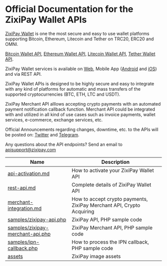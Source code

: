# Official Documentation for the ZixiPay Wallet APIs

[ZixiPay Wallet](https://zixipay.com/) is one the most secure and easy to use wallet platforms supporting Bitcoin, Ethereum, Litecoin and Tether on TRC20, ERC20 and OMNI.

[Bitcoin Wallet API](https://zixipay.com/), [Ethereum Wallet API](https://zixipay.com/), [Litecoin Wallet API](https://zixipay.com/), [Tether Wallet API](https://zixipay.com/).

ZixiPay Wallet services is available on [Web](https://zixipay.com/), Mobile App ([Android](https://play.google.com/store/apps/details?id=com.zixipay.wallet) and [iOS](https://apps.apple.com/us/app/zixipay-btc-eth-ltc-usdt/id1492139262)) and via REST API.

ZixiPay Wallet APIs is designed to be highly secure and easy to integrate with any kind of platforms for automatic and mass transfers of the supported cryptocurrencies (BTC, ETH, LTC and USDT).

ZixiPay Merchant API alllows accepting crypto payments with an automated payment notification callback function. Merchant API could be integrated with and utilized in all kind of use cases such as invoice payments, wallet services, e-commerce, exchange services, etc. 

Official Announcements regarding changes, downtime, etc. to the APIs will be posted on: [Twitter](https://twitter.com/zixipay) and [Telegram](https://t.me/zixipay).

Any questions about the API endpoints? Send an email to apisupport@zixipay.com

Name | Description
------------ | ------------
[api-activation.md](./api-activation.md) | How to activate your ZixiPay Wallet API
[rest-api.md](./rest-api.md) |Complete details of ZixiPay Wallet API
[merchant-integration.md](./merchant.md) | How to accept crypto payments, ZixiPay Merchant API, Crypto Acquiring
[samples/zixipay-api.php](./samples/zixipay-api.php)|ZixiPay API, PHP sample code
[samples/zixipay-merchant-api.php](./samples/zixipay-merchant-api.php)|ZixiPay Merchant API, PHP sample code
[samples/ipn-callback.php](./samples/ipn-callback.php)|How to process the IPN callback, PHP sample code
[assets](./assets/)|ZixiPay image assets

